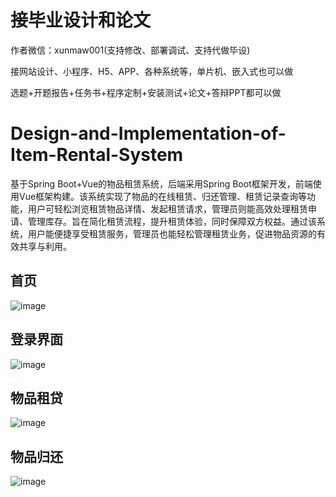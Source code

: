 # 接毕业设计和论文
作者微信：xunmaw001(支持修改、部署调试、支持代做毕设)

接网站设计、小程序、H5、APP、各种系统等，单片机、嵌入式也可以做

选题+开题报告+任务书+程序定制+安装测试+论文+答辩PPT都可以做
# Design-and-Implementation-of-Item-Rental-System
基于Spring Boot+Vue的物品租赁系统，后端采用Spring Boot框架开发，前端使用Vue框架构建。该系统实现了物品的在线租赁、归还管理、租赁记录查询等功能，用户可轻松浏览租赁物品详情、发起租赁请求，管理员则能高效处理租赁申请、管理库存。旨在简化租赁流程，提升租赁体验，同时保障双方权益。通过该系统，用户能便捷享受租赁服务，管理员也能轻松管理租赁业务，促进物品资源的有效共享与利用。
## 首页
![image](https://github.com/user-attachments/assets/b369881c-fa86-4a21-8715-1151992a4fd3)
## 登录界面
![image](https://github.com/user-attachments/assets/d04f2f60-d20d-45eb-9752-ad4b58bf64c3)
## 物品租贷
![image](https://github.com/user-attachments/assets/d88bec8c-9da3-431b-a988-4d7ab42e1273)
## 物品归还
![image](https://github.com/user-attachments/assets/bb43d75d-6426-4821-b608-4ffd78248841)
